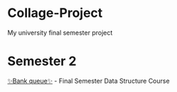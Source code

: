 # Collage-Project
My university final semester project

# Semester 2
[✨Bank queue✨](https://github.com/Razzle5/Collage-Project/tree/main/Semester%202/Bank) - Final Semester Data Structure Course
